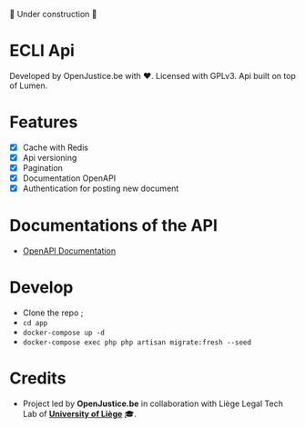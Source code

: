 🚧 Under construction 🚧

# ECLI Api
Developed by OpenJustice.be with ❤️. Licensed with GPLv3. Api built on top of Lumen.

# Features
- [x] Cache with Redis
- [x] Api versioning
- [x] Pagination
- [x] Documentation OpenAPI
- [x] Authentication for posting new document

# Documentations of the API
- [OpenAPI Documentation](https://api-ecli.openjustice.lltl.be/api-docs.html)

# Develop 
- Clone the repo ;
- `cd app`
- `docker-compose up -d`
- `docker-compose exec php php artisan migrate:fresh --seed`

# Credits
- Project led by **OpenJustice.be** in collaboration with Liège Legal Tech Lab of **[University of Liège](https://legaltech.uliege.be/)** 🎓.

